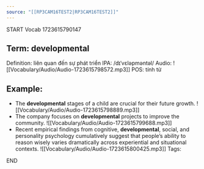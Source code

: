 ```yaml
---
source: "[[RP3CAM16TEST2|RP3CAM16TEST2]]"
---
```

START
Vocab
1723615790147
## Term: developmental
Definition: liên quan đến sự phát triển
IPA: /dɪˈvɛləpməntəl/
Audio: ![[Vocabulary/Audio/Audio-1723615798572.mp3]]
POS: tính từ
## Example:
- The **developmental** stages of a child are crucial for their future growth.
    ![[Vocabulary/Audio/Audio-1723615798889.mp3]] 
- The company focuses on **developmental** projects to improve the community.
     ![[Vocabulary/Audio/Audio-1723615799688.mp3]]
- Recent empirical findings from cognitive, **developmental**, social, and personality psychology cumulatively suggest that people’s ability to reason wisely varies dramatically across experiential and situational contexts.
     ![[Vocabulary/Audio/Audio-1723615800425.mp3]] 
Tags:

END
